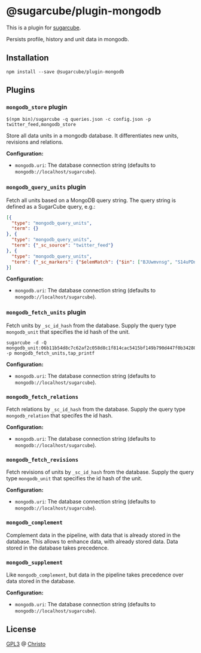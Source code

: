 # @sugarcube/plugin-mongodb

This is a plugin for [sugarcube](https://gitlab.com/sugarcube/sugarcube).

Persists profile, history and unit data in mongodb.

## Installation

```shell
npm install --save @sugarcube/plugin-mongodb
```

## Plugins

### `mongodb_store` plugin

```shell
$(npm bin)/sugarcube -q queries.json -c config.json -p twitter_feed,mongodb_store
```

Store all data units in a mongodb database. It differentiates new units,
revisions and relations.

**Configuration:**

- `mongodb.uri`: The database connection string (defaults to `mongodb://localhost/sugarcube`).

### `mongodb_query_units` plugin

Fetch all units based on a MongoDB query string. The query string is defined
as a SugarCube query, e.g.:

```json
[{
  "type": "mongodb_query_units",
  "term": {}
}, {
  "type": "mongodb_query_units",
  "term": {"_sc_source": "twitter_feed"}
}, {
  "type": "mongodb_query_units",
  "term": {"_sc_markers": {"$elemMatch": {"$in": ["BJUwmvnsg", "S14uPDnog"]}}}
}]
```

**Configuration:**

- `mongodb.uri`: The database connection string (defaults to `mongodb://localhost/sugarcube`).

### `mongodb_fetch_units` plugin

Fetch units by `_sc_id_hash` from the database. Supply the query type
`mongodb_unit` that specifies the id hash of the unit.

```shell
sugarcube -d -Q mongodb_unit:06b11b54d8c7c62af2c058d8c1f814cac5415bf149b790d447f0b34280f625d6 -p mongodb_fetch_units,tap_printf
```

**Configuration:**

- `mongodb.uri`: The database connection string (defaults to `mongodb://localhost/sugarcube`).

### `mongodb_fetch_relations`

Fetch relations by `_sc_id_hash` from the database. Supply the query type
`mongodb_relation` that specifes the id hash.

**Configuration:**

- `mongodb.uri`: The database connection string (defaults to `mongodb://localhost/sugarcube`).

### `mongodb_fetch_revisions`

Fetch revisions of units by `_sc_id_hash` from the database. Supply the query
type `mongodb_unit` that specifies the id hash of the unit.

**Configuration:**

- `mongodb.uri`: The database connection string (defaults to `mongodb://localhost/sugarcube`).

### `mongodb_complement`

Complement data in the pipeline, with data that is already stored in the
database. This allows to enhance data, with already stored data. Data stored
in the database takes precedence.

### `mongodb_supplement`

Like `mongodb_complement`, but data in the pipeline takes precedence over data
stored in the database.

**Configuration:**

- `mongodb.uri`: The database connection string (defaults to `mongodb://localhost/sugarcube`).

## License

[GPL3](./LICENSE) @ [Christo](christo@cryptodrunks.net)
